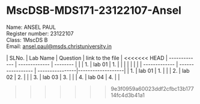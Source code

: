 # MscDSB-MDS171-23122107-Ansel

Name: ANSEL PAUL           
Register number: 23122107   
Class: 1MscDS B  
Email: ansel.paul@msds.christuniversity.in        

| SLNo.         | Lab Name          | Question        |  link to the file | 
<<<<<<< HEAD
| ------------- | -------------     | --------        |                   |
|        1.     |     lab 01        |       1.        |                   |
|               |                   |                 |                   |
| ------------- | ----------------- | ----------------|-------------------|
|        1.     |     lab 01        |        1.       |                   |
|        2.     |     lab 02        |        2.       |                   |
|        3.     |     lab 03        |        3.       |                   |
|        4.     |     lab 04        |        4.       |                   |
>>>>>>> 9e3f0959a60023ddf2cfbc13b17714fc4d3b41a1
